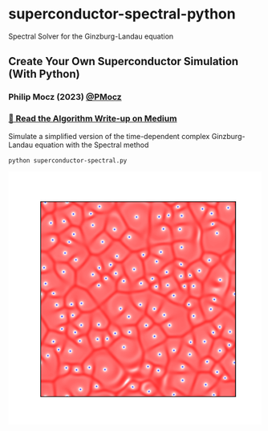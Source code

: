 # superconductor-spectral-python
Spectral Solver for the Ginzburg-Landau equation

## Create Your Own Superconductor Simulation (With Python)

### Philip Mocz (2023) [@PMocz](https://twitter.com/PMocz)

### [📝 Read the Algorithm Write-up on Medium](https://philip-mocz.medium.com/create-your-own-navier-stokes-spectral-method-fluid-simulation-with-python-3f37405524f4)

Simulate a simplified version of the time-dependent complex Ginzburg-Landau equation with the Spectral method


```
python superconductor-spectral.py
```

![Simulation](./superconductor.png)
